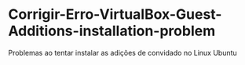 # Corrigir-Erro-VirtualBox-Guest-Additions-installation-problem
Problemas ao tentar instalar as adições de convidado no Linux Ubuntu
